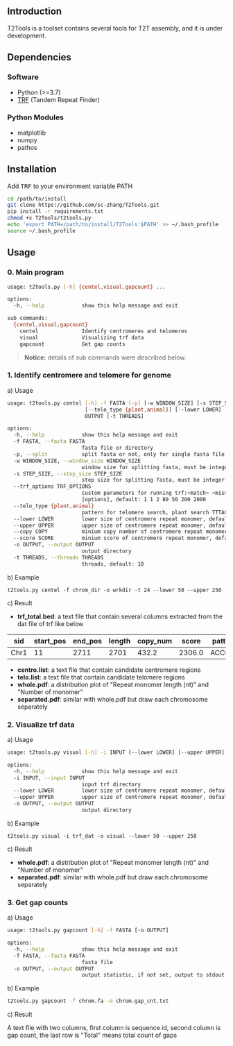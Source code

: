 ## Introduction

T2Tools is a toolset contains several tools for T2T assembly, and it is under development.

## Dependencies

### Software

* Python (>=3.7)
* [TRF](https://github.com/Benson-Genomics-Lab/TRF) (Tandem Repeat Finder)

### Python Modules

* matplotlib
* numpy
* pathos

## Installation

Add <kbd>TRF</kbd> to your environment variable PATH

```bash
cd /path/to/install
git clone https://github.com/sc-zhang/T2Tools.git
pip install -r requirements.txt
chmod +x T2Tools/t2tools.py
echo 'export PATH=/path/to/install/T2Tools:$PATH' >> ~/.bash_profile
source ~/.bash_profile
```

## Usage

### 0. Main program

```bash
usage: t2tools.py [-h] {centel,visual,gapcount} ...

options:
  -h, --help            show this help message and exit

sub commands:
  {centel,visual,gapcount}
    centel              Identify centromeres and telomeres
    visual              Visualizing trf data
    gapcount            Get gap counts
```

> **Notice:** details of sub commands were described below.

### 1. Identify centromere and telomere for genome

a) Usage

```bash
usage: t2tools.py centel [-h] -f FASTA [-p] [-w WINDOW_SIZE] [-s STEP_SIZE] [--trf_options TRF_OPTIONS]
                         [--telo_type {plant,animal}] [--lower LOWER] [--upper UPPER] [--copy COPY] [--score SCORE] -o
                         OUTPUT [-t THREADS]

options:
  -h, --help            show this help message and exit
  -f FASTA, --fasta FASTA
                        fasta file or directory
  -p, --split           split fasta or not, only for single fasta file
  -w WINDOW_SIZE, --window_size WINDOW_SIZE
                        window size for splitting fasta, must be integer or scientific notation, like: 10000, 1e4
  -s STEP_SIZE, --step_size STEP_SIZE
                        step size for splitting fasta, must be integer or scientific notation, like: 10000, 1e4
  --trf_options TRF_OPTIONS
                        custom parameters for running trf:<match> <mismatch> <delta> <PM> <PI> <minscore> <MaxPeriod>
                        [options], default: 1 1 2 80 50 200 2000
  --telo_type {plant,animal}
                        pattern for telomere search, plant search TTTAGGG, animal search TTAGGG, default=plant
  --lower LOWER         lower size of centromere repeat monomer, default=50
  --upper UPPER         upper size of centromere repeat monomer, default=200
  --copy COPY           minium copy number of centromere repeat monomer, default=10
  --score SCORE         minium score of centromere repeat monomer, default=2000
  -o OUTPUT, --output OUTPUT
                        output directory
  -t THREADS, --threads THREADS
                        threads, default: 10
```

b) Example

```shell
t2tools.py centel -f chrom_dir -o wrkdir -t 24 --lower 50 --upper 250
```

c) Result

* **trf_total.bed**: a text file that contain several columns extracted from the dat file of trf like below

| sid  | start_pos | end_pos | length | copy_num | score  | pattern | seq                         |
|------|-----------|---------|--------|----------|--------|---------|-----------------------------|
| Chr1 | 11        | 2711    | 2701   | 432.2    | 2306.0 | ACCCTA  | ACCCTAACCCTAACCCTAACCCTA... |

* **centro.list**: a text file that contain candidate centromere regions
* **telo.list**: a text file that contain candidate telomere regions
* **whole.pdf**: a distribution plot of "Repeat monomer length (nt)" and "Number of monomer"
* **separated.pdf**: similar with whole.pdf but draw each chromosome separately

### 2. Visualize trf data

a) Usage

```bash
usage: t2tools.py visual [-h] -i INPUT [--lower LOWER] [--upper UPPER] -o OUTPUT

options:
  -h, --help            show this help message and exit
  -i INPUT, --input INPUT
                        input trf directory
  --lower LOWER         lower size of centromere repeat monomer, default=50
  --upper UPPER         upper size of centromere repeat monomer, default=200
  -o OUTPUT, --output OUTPUT
                        output directory
```

b) Example

```shell
t2tools.py visual -i trf_dat -o visual --lower 50 --upper 250
```

c) Result

* **whole.pdf**: a distribution plot of "Repeat monomer length (nt)" and "Number of monomer"
* **separated.pdf**: similar with whole.pdf but draw each chromosome separately

### 3. Get gap counts

a) Usage

```bash
usage: t2tools.py gapcount [-h] -f FASTA [-o OUTPUT]

options:
  -h, --help            show this help message and exit
  -f FASTA, --fasta FASTA
                        fasta file
  -o OUTPUT, --output OUTPUT
                        output statistic, if not set, output to stdout
```

b) Example

```bash
t2tools.py gapcount -f chrom.fa -o chrom.gap_cnt.txt
```

c) Result

A text file with two columns, first column is sequence id, second column is gap count,
the last row is "Total" means total count of gaps  
